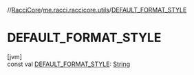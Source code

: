 //[RacciCore](../../index.md)/[me.racci.raccicore.utils](index.md)/[DEFAULT_FORMAT_STYLE](-d-e-f-a-u-l-t_-f-o-r-m-a-t_-s-t-y-l-e.md)

# DEFAULT_FORMAT_STYLE

[jvm]\
const val [DEFAULT_FORMAT_STYLE](-d-e-f-a-u-l-t_-f-o-r-m-a-t_-s-t-y-l-e.md): [String](https://kotlinlang.org/api/latest/jvm/stdlib/kotlin/-string/index.html)
